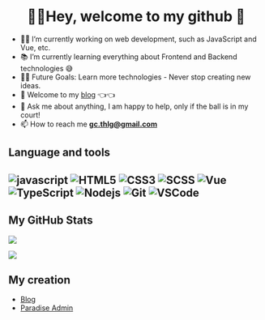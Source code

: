 ## <h1 align="center">🙋‍♂️Hey, welcome to my github 👏</h1>

-   👨‍💻 I’m currently working on web development, such as JavaScript and Vue, etc.
-   📚 I’m currently learning everything about Frontend and Backend technologies 😅
-   💪🏼 Future Goals: Learn more technologies - Never stop creating new ideas.
- 📘 Welcome to my [blog](https://www.thlg.ml) 👈👈
- 💬 Ask me about anything, I am happy to help, only if the ball is in my court!
- 📫 How to reach me **gc.thlg@gmail.com**




## Language and tools

![javascript](https://img.shields.io/badge/JavaScript-F7DF1E?style=for-the-badge&logo=javascript&logoColor=black)
![HTML5](https://img.shields.io/badge/-HTML5-E34F26?style=for-the-badge&logo=html5&logoColor=white)
![CSS3](https://img.shields.io/badge/-CSS3-1572B6?style=for-the-badge&logo=css3)
![SCSS](https://img.shields.io/badge/-SCSS-violet?style=for-the-badge&logo=sass&logoColor=white)
![Vue](https://img.shields.io/badge/Vue.js-35495E?style=for-the-badge&logo=vue.js&logoColor=4FC08D)
![TypeScript](https://img.shields.io/badge/TypeScript-007ACC?style=for-the-badge&logo=typescript&logoColor=white)
![Nodejs](https://img.shields.io/badge/Node.js-43853D?style=for-the-badge&logo=node.js&logoColor=white)
![Git](https://img.shields.io/badge/-Git-black?style=for-the-badge&logo=git)
![VSCode](https://img.shields.io/badge/vscode-blue.svg?style=for-the-badge&logo=visual-studio-code&labelColor=ffffff&logoColor=blue)
---


## My GitHub Stats

![](https://github-readme-stats.vercel.app/api?username=GuoChen-thlg&theme=blue-green)

![](https://github-readme-stats.vercel.app/api/top-langs/?username=GuoChen-thlg&&theme=blue-green&hide=html)


## My creation

- [Blog](https://www.thlg.ml)
- [Paradise Admin](https://paradise-admin.thlg.ml)